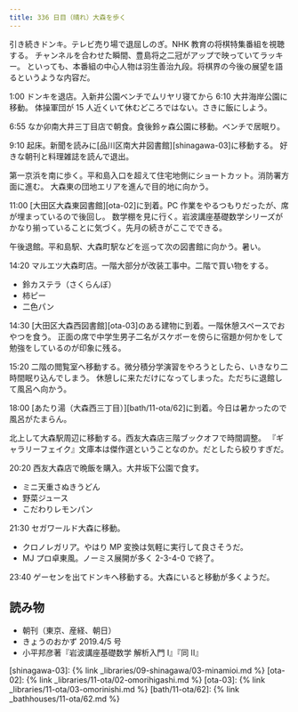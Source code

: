 ```yaml
---
title: 336 日目（晴れ）大森を歩く
---
```


引き続きドンキ。テレビ売り場で退屈しのぎ。NHK 教育の将棋特集番組を視聴する。
チャンネルを合わせた瞬間、豊島将之二冠がアップで映っていてラッキー。
といっても、本番組の中心人物は羽生善治九段。将棋界の今後の展望を語るというような内容だ。

1:00 ドンキを退店。入新井公園ベンチでムリヤリ寝てから 6:10 大井海岸公園に移動。
体操軍団が 15 人近くいて休むどころではない。さきに飯にしよう。

6:55 なか卯南大井三丁目店で朝食。食後鈴ヶ森公園に移動。ベンチで居眠り。

9:10 起床。新聞を読みに[品川区南大井図書館][shinagawa-03]に移動する。
好きな朝刊と料理雑誌を読んで退出。

第一京浜を南に歩く。平和島入口を超えて住宅地側にショートカット。消防署方面に進む。
大森東の団地エリアを進んで目的地に向かう。

11:00 [大田区大森東図書館][ota-02]に到着。PC 作業をやるつもりだったが、席が埋まっているので後回し。
数学棚を見に行く。岩波講座基礎数学シリーズがかなり揃っていることに気づく。先月の続きがここでできる。

午後退館。平和島駅、大森町駅などを巡って次の図書館に向かう。暑い。

14:20 マルエツ大森町店。一階大部分が改装工事中。二階で買い物をする。

* 鈴カステラ（さくらんぼ）
* 柿ピー
* 二色パン

14:30 [大田区大森西図書館][ota-03]のある建物に到着。一階休憩スペースでおやつを食う。
正面の席で中学生男子二名がスケボーを傍らに宿題か何かをして勉強をしているのが印象に残る。

15:20 二階の閲覧室へ移動する。微分積分学演習をやろうとしたら、いきなり二時間眠り込んでしまう。
休憩しに来ただけになってしまった。ただちに退館して風呂へ向かう。

18:00 [あたり湯（大森西三丁目）][bath/11-ota/62]に到着。今日は暑かったので風呂がたまらん。

北上して大森駅周辺に移動する。西友大森店三階ブックオフで時間調整。
『ギャラリーフェイク』文庫本は傑作選ということなのか。だとしたら絞りすぎだ。

20:20 西友大森店で晩飯を購入。大井坂下公園で食す。

* ミニ天重さぬきうどん
* 野菜ジュース
* こだわりレモンパン

21:30 セガワールド大森に移動。

* クロノレガリア。やはり MP 変換は気軽に実行して良さそうだ。
* MJ プロ卓東風。ノーミス展開が多く 2-3-4-0 で終了。

23:40 ゲーセンを出てドンキへ移動する。大森にいると移動が多くようだ。

## 読み物

* 朝刊（東京、産経、朝日）
* きょうのおかず 2019.4/5 号
* 小平邦彦著『岩波講座基礎数学 解析入門 I』『同 II』

[shinagawa-03]: {% link _libraries/09-shinagawa/03-minamioi.md %}
[ota-02]: {% link _libraries/11-ota/02-omorihigashi.md %}
[ota-03]: {% link _libraries/11-ota/03-omorinishi.md %}
[bath/11-ota/62]: {% link _bathhouses/11-ota/62.md %}
